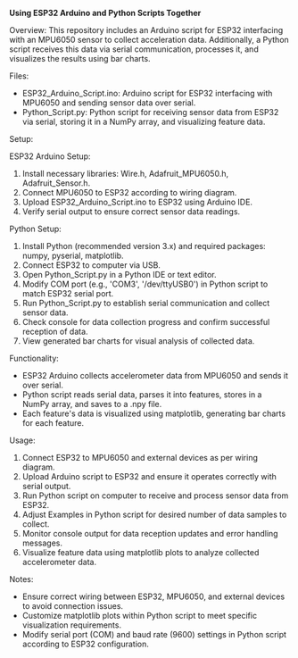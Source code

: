 **Using ESP32 Arduino and Python Scripts Together**

Overview:
This repository includes an Arduino script for ESP32 interfacing with an MPU6050 sensor to collect acceleration data. Additionally, a Python script receives this data via serial communication, processes it, and visualizes the results using bar charts.

Files:
- ESP32_Arduino_Script.ino: Arduino script for ESP32 interfacing with MPU6050 and sending sensor data over serial.
- Python_Script.py: Python script for receiving sensor data from ESP32 via serial, storing it in a NumPy array, and visualizing feature data.

Setup:

ESP32 Arduino Setup:
1. Install necessary libraries: Wire.h, Adafruit_MPU6050.h, Adafruit_Sensor.h.
2. Connect MPU6050 to ESP32 according to wiring diagram.
3. Upload ESP32_Arduino_Script.ino to ESP32 using Arduino IDE.
4. Verify serial output to ensure correct sensor data readings.

Python Setup:
1. Install Python (recommended version 3.x) and required packages: numpy, pyserial, matplotlib.
2. Connect ESP32 to computer via USB.
3. Open Python_Script.py in a Python IDE or text editor.
4. Modify COM port (e.g., 'COM3', '/dev/ttyUSB0') in Python script to match ESP32 serial port.
5. Run Python_Script.py to establish serial communication and collect sensor data.
6. Check console for data collection progress and confirm successful reception of data.
7. View generated bar charts for visual analysis of collected data.

Functionality:
- ESP32 Arduino collects accelerometer data from MPU6050 and sends it over serial.
- Python script reads serial data, parses it into features, stores in a NumPy array, and saves to a .npy file.
- Each feature's data is visualized using matplotlib, generating bar charts for each feature.

Usage:
1. Connect ESP32 to MPU6050 and external devices as per wiring diagram.
2. Upload Arduino script to ESP32 and ensure it operates correctly with serial output.
3. Run Python script on computer to receive and process sensor data from ESP32.
4. Adjust Examples in Python script for desired number of data samples to collect.
5. Monitor console output for data reception updates and error handling messages.
6. Visualize feature data using matplotlib plots to analyze collected accelerometer data.

Notes:
- Ensure correct wiring between ESP32, MPU6050, and external devices to avoid connection issues.
- Customize matplotlib plots within Python script to meet specific visualization requirements.
- Modify serial port (COM) and baud rate (9600) settings in Python script according to ESP32 configuration.
